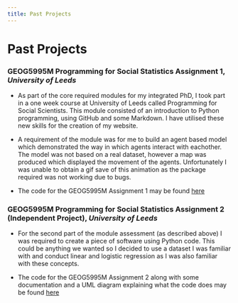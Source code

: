 ```yaml
---
title: Past Projects
---
```

<!--Page theme shown in _config.yml file as 'Jekyll Minimal' theme by GitHub user OrderedList (https://github.com/orderedlist/minimal). All content below is my work.-->

<!--Page header-->
# Past Projects

<!--Project title header with University of Leeds in italics-->
### GEOG5995M Programming for Social Statistics Assignment 1, *University of Leeds*

- As part of the core required modules for my integrated PhD, I took part in a one week course at University of Leeds called Programming for Social Scientists. This module consisted of an introduction to Python programming, using GitHub and some Markdown. I have utilised these new skills for the creation of my website.

- A requirement of the module was for me to build an agent based model which demonstrated the way in which agents interact with eachother. The model was not based on a real dataset, however a map was produced which displayed the movement of the agents. Unfortunately I was unable to obtain a gif save of this animation as the package required was not working due to bugs.

<!--Link to repo with assignment 1 code-->
- The code for the GEOG5995M Assignment 1 may be found [here](https://github.com/lkelly36/AgentBasedModel.md)


<!--Project title header with University of Leeds in italics-->
### GEOG5995M Programming for Social Statistics Assignment 2 (Independent Project), *University of Leeds*

- For the second part of the module assessment (as described above) I was required to create a piece of software using Python code. This could be anything we wanted so I decided to use a dataset I was familiar with and conduct linear and logistic regression as I was also familiar with these concepts.

<!--Link to repo with assignment 1 code-->
- The code for the GEOG5995M Assignment 2 along with some documentation and a UML diagram explaining what the code does may be found [here](https://github.com/lkelly36/GEOG5995Assignment2)


